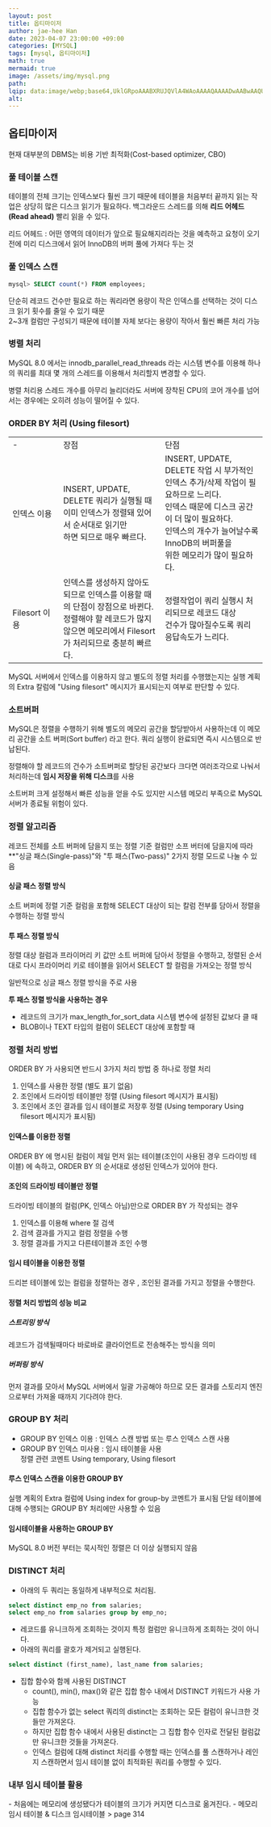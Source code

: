 ```yaml
---
layout: post  
title: 옵티마이저  
author: jae-hee Han  
date: 2023-04-07 23:00:00 +09:00  
categories: [MYSQL]  
tags: [mysql, 옵티마이저]  
math: true  
mermaid: true  
image: /assets/img/mysql.png  
path:   
lqip: data:image/webp;base64,UklGRpoAAABXRUJQVlA4WAoAAAAQAAAADwAABwAAQUxQSDIAAAARL0AmbZurmr57yyIiqE8oiG0bejIYEQTgqiDA9vqnsUSI6H+oAERp2HZ65qP/VIAWAFZQOCBCAAAA8AEAnQEqEAAIAAVAfCWkAALp8sF8rgRgAP7o9FDvMCkMde9PK7euH5M1m6VWoDXf2FkP3BqV0ZYbO6NA/VFIAAAA  
alt:
---
```


## 옵티마이저
현재 대부분의 DBMS는 비용 기반 최적화(Cost-based optimizer, CBO) 

### 풀 테이블 스캔
테이블의 전체 크기는 인덱스보다 훨씬 크기 때문에 테이블을 처음부터 끝까지 읽는 작업은 상당히 많은 디스크 읽기가 필요하다. 
백그라운드 스레드를 의해 **리드 어헤드(Read ahead)** 빨리 읽을 수 있다.

리드 어헤드 : 어떤 영역의 데이터가 앞으로 필요해지리라는 것을 예측하고 요청이 오기 전에 
미리 디스크에서 읽어 InnoDB의 버퍼 풀에 가져다 두는 것

### 풀 인덱스 스캔
```sql
mysql> SELECT count(*) FROM employees;
```
단순히 레코드 건수만 필요로 하는 쿼리라면 용량이 작은 인덱스를 선택하는 것이 디스크 읽기 횟수를 줄일 수 있기 때문  
2~3개 컬럼만 구성되기 때문에 테이블 자체 보다는 용량이 작아서 훨씬 빠른 처리 가능

### 병렬 처리 
MySQL 8.0 에서는 innodb_parallel_read_threads 라는 시스템 변수를 이용해 하나의 쿼리를 최대 몇 개의 스레드를 이용해서 처리할지 변경할 수 있다.

병렬 처리용 스레드 개수를 아무리 늘리더라도 서버에 장착된 CPU의 코어 개수를 넘어서는 경우에는 오히려 성능이 떨어질 수 있다. 

### ORDER BY 처리 (Using filesort)

<table style="width: 100%">
<tr>
  <td style="width: 20%">-</td>
  <td style="width: 40%">장점</td>
  <td style="width: 40%">단점</td>
</tr>
<tr>
  <td>인덱스 이용</td>
  <td>INSERT, UPDATE, DELETE 쿼리가 실행될 때<br/>이미 인덱스가 정렬돼 있어서 순서대로 읽기만<br/>하면 되므로 매우 빠르다.
  </td>
  <td>INSERT, UPDATE, DELETE 작업 시 부가적인<br/>인덱스 추가/삭제 작업이 필요하므로 느리다.<br/>인덱스 때문에 디스크 공간이 더 많이 필요하다.<br/>인덱스의 개수가 늘어날수록 InnoDB의 버퍼풀을<br/>위한 메모리가 많이 필요하다.</td>
</tr>
<tr>
  <td>Filesort 이용</td>
  <td>인덱스를 생성하지 않아도 되므로 인덱스를 이용할 때<br/>의 단점이 장점으로 바뀐다.<br/>정렬해야 할 레코드가 많지 않으면 메모리에서 Filesort<br/>가 처리되므로 충분히 빠르다.
  </td>
  <td>정렬작업이 쿼리 실행시 처리되므로 레코드 대상<br/> 건수가 많아질수도록 쿼리 응답속도가 느리다.</td>
</tr>
</table>

MySQL 서버에서 인덱스를 이용하지 않고 별도의 정렬 처리를 수행했는지는 실행 계획의 Extra 칼럼에 "Using filesort" 메시지가 표시되는지 여부로 판단할 수 있다.

### 소트버퍼

MySQL은 정렬을 수행하기 위해 별도의 메모리 공간을 할당받아서 사용하는데 이 메모리 공간을 소트 버퍼(Sort buffer) 라고 한다. 쿼리 실행이 완료되면 즉시 시스템으로 반납된다.

정렬해야 할 레코드의 건수가 소트버퍼로 할당된 공간보다 크다면 여러조각으로 나눠서 처리하는데 **임시 저장을 위해 디스크**를 사용 

소트버퍼 크게 설정해서 빠른 성능을 얻을 수도 있지만 시스템 메모리 부족으로 MySQL 서버가 종료될 위험이 있다. 

### 정렬 알고리즘

레코드 전체를 소트 버퍼에 담을지 또는 정렬 기준 컬럼만 소프 버터에 담을지에 따라 **"싱글 패스(Single-pass)"와 "투 패스(Two-pass)" 2가지 정렬 모드로 나눌 수 있음

#### 싱글 패스 정렬 방식

소트 버퍼에 정렬 기준 컬럼을 포함해 SELECT 대상이 되는 칼럼 전부를 담아서 정렬을 수행하는 정렬 방식

#### 투 패스 정렬 방식 

정렬 대상 컬럼과 프라이머리 키 값만 소트 버퍼에 담아서 정렬을 수행하고, 정렬된 순서대로 다시 프라이머리 키로 테이블을 읽어서 SELECT 할 컬럼을 가져오는 정렬 방식 

일반적으로 싱글 패스 정렬 방식을 주로 사용 

**투 패스 정렬 방식을 사용하는 경우**

- 레코드의 크기가 max_length_for_sort_data 시스템 변수에 설정된 값보다 클 때
- BLOB이나 TEXT 타입의 컬럼이 SELECT 대상에 포함할 때 

### 정렬 처리 방법

ORDER BY 가 사용되면 반드시 3가지 처리 방법 중 하나로 정렬 처리 

1. 인덱스를 사용한 정렬 (별도 표기 없음)
2. 조인에서 드라이빙 테이블만 정렬 (Using filesort 메시지가 표시됨)
3. 조인에서 조인 결과를 임시 테이블로 저장후 정렬 (Using temporary Using filesort 메시지가 표시됨)

#### 인덱스를 이용한 정렬 

ORDER BY 에 명시된 컬럼이 제일 먼저 읽는 테이블(조인이 사용된 경우 드라이빙 테이블) 에 속하고, ORDER BY 의 순서대로 생성된 인덱스가 있어야 한다. 

#### 조인의 드라이빙 테이블만 정렬

드라이빙 테이블의 컬럼(PK, 인덱스 아님)만으로 ORDER BY 가 작성되는 경우

1. 인덱스를 이용해 where 절 검색
2. 검색 결과를 가지고 컬럼 정렬을 수행
3. 정렬 결과를 가지고 다른테이블과 조인 수행 

#### 임시 테이블을 이용한 정렬 

드리븐 테이블에 있는 컬럼을 정렬하는 경우 , 조인된 결과를 가지고 정렬을 수행한다. 

#### 정렬 처리 방법의 성능 비교

##### 스트리밍 방식
레코드가 검색될때마다 바로바로 클라이언트로 전송해주는 방식을 의미 

##### 버퍼링 방식
먼저 결과를 모아서 MySQL 서버에서 일괄 가공해야 하므로 모든 결과를 스토리지 엔진으로부터 가져올 때까지 기다려야 한다. 

### GROUP BY 처리 

- GROUP BY 인덱스 이용 : 인덱스 스캔 방법 또는 루스 인덱스 스캔 사용
- GROUP BY 인덱스 미사용 : 임시 테이블을 사용  
  정렬 관련 코멘트 Using temporary, Using filesort

#### 루스 인덱스 스캔을 이용한 GROUP BY
실행 계획의 Extra 컬럼에 Using index for group-by 코멘트가 표시됨
단일 테이블에 대해 수행되는 GROUP BY 처리에만 사용할 수 있음 

#### 임시테이블을 사용하는 GROUP BY
MySQL 8.0 버전 부터는 묵시적인 정렬은 더 이상 실행되지 않음

### DISTINCT 처리

- 아래의 두 쿼리는 동일하게 내부적으로 처리됨.
```sql
select distinct emp_no from salaries;
select emp_no from salaries group by emp_no;
```
- 레코드를 유니크하게 조회하는 것이지 특정 컬럼만 유니크하게 조회하는 것이 아니다.
- 아래의 쿼리를 괄호가 제거되고 실행된다.
```sql
select distinct (first_name), last_name from salaries;
```
- 집합 함수와 함께 사용된 DISTINCT
  - count(), min(), max()와 같은 집합 함수 내에서 DISTINCT 키워드가 사용 가능
  - 집합 함수가 없는 select 쿼리의 distinct는 조회하는 모든 컬럼이 유니크한 것들만 가져온다.
  - 하지만 집합 함수 내에서 사용된 distinct는 그 집합 함수 인자로 전달된 컬럼값만 유니크한 것들을 가져온다.
  - 인덱스 컬럼에 대해 distinct 처리를 수행할 때는 인덱스를 풀 스캔하거나 레인지 스캔하면서 임시 테이블 없이 최적화된 쿼리를 수행할 수 있다.

<h3 data-toc-skip>내부 임시 테이블 활용</h3>
- 처음에는 메모리에 생성됐다가 테이블의 크기가 커지면 디스크로 옮겨진다.
- 메모리 임시 테이블 & 디스크 임시테이블 > page 314




 




